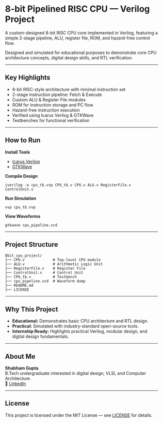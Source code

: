#  8-bit Pipelined RISC CPU — Verilog Project

A custom-designed 8-bit RISC CPU core implemented in Verilog, featuring a simple 2-stage pipeline, ALU, register file, ROM, and hazard-free control flow.

Designed and simulated for educational purposes to demonstrate core CPU architecture concepts, digital design skills, and RTL verification.

---

## Key Highlights

* 8-bit RISC-style architecture with minimal instruction set
* 2-stage instruction pipeline: Fetch & Execute
* Custom ALU & Register File modules
* ROM for instruction storage and PC flow
* Hazard-free instruction execution
* Verified using Icarus Verilog & GTKWave
* Testbenches for functional verification

---

## How to Run

 **Install Tools**

 * [Icarus Verilog](http://iverilog.icarus.com/)
 * [GTKWave](http://gtkwave.sourceforge.net/)

 **Compile Design**

 ```
 iverilog -o cpu_tb.vvp CPU_tb.v CPU.v ALU.v RegisterFile.v ControlUnit.v
 ```

 **Run Simulation**

 ```
 vvp cpu_tb.vvp
 ```

 **View Waveforms**

 ```
 gtkwave cpu_pipeline.vcd
 ```

---

## Project Structure

```
8bit_cpu_project/
├── CPU.v             # Top-level CPU module
├── ALU.v             # Arithmetic Logic Unit
├── RegisterFile.v    # Register File
├── ControlUnit.v     # Control Unit
├── CPU_tb.v          # Testbench
├── cpu_pipeline.vcd  # Waveform dump
├── README.md
├── LICENSE
```

---

## Why This Project

 * **Educational:** Demonstrates basic CPU architecture and RTL design.
 * **Practical:** Simulated with industry-standard open-source tools.
 * **Internship Ready:** Highlights practical Verilog, modular design, and digital design fundamentals.

---

##  About Me

**Shubham Gupta**  
B.Tech undergraduate interested in digital design, VLSI, and Computer Architecture.  
🔗 [LinkedIn](https://www.linkedin.com/in/shubhamgupta2510)

---

##  License

This project is licensed under the MIT License — see [LICENSE](./LICENSE) for details.